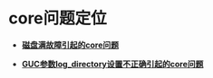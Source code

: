 # core问题定位<a name="ZH-CN_TOPIC_0244850161"></a>

-   **[磁盘满故障引起的core问题](磁盘满故障引起的core问题.md)**  

-   **[GUC参数log\_directory设置不正确引起的core问题](GUC参数log_directory设置不正确引起的core问题.md)**  


